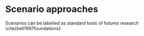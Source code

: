 # Scenario approaches

Scenarios can be labelled as standard tools of futures research \cite{bell1997foundations}
